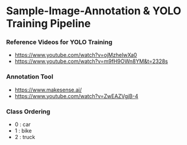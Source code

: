 # Sample-Image-Annotation & YOLO Training Pipeline

### Reference Videos for YOLO Training

- https://www.youtube.com/watch?v=ojMzheIwXa0
- https://www.youtube.com/watch?v=m9fH9OWn8YM&t=2328s

### Annotation Tool

- https://www.makesense.ai/
- https://www.youtube.com/watch?v=ZwEAZVgjB-4

### Class Ordering

- 0 : car
- 1 : bike
- 2 : truck
